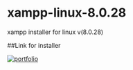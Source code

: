 # xampp-linux-8.0.28 
xampp installer for linux v(8.0.28)

##Link for installer

[![portfolio](https://img.shields.io/badge/my_portfolio-000?style=for-the-badge&logo=ko-fi&logoColor=white)](https://excellmedia.dl.sourceforge.net/project/xampp/XAMPP%20Linux/8.0.28/xampp-linux-x64-8.0.28-0-installer.run/)
